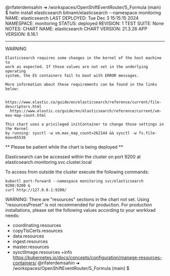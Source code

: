@rifaterdemsahin ➜ /workspaces/OpenShiftEventRouter/5_Formula (main) $ helm install elasticsearch bitnami/elasticsearch --namespace monitoring
NAME: elasticsearch
LAST DEPLOYED: Tue Dec  3 15:15:15 2024
NAMESPACE: monitoring
STATUS: deployed
REVISION: 1
TEST SUITE: None
NOTES:
CHART NAME: elasticsearch
CHART VERSION: 21.3.26
APP VERSION: 8.16.1

-------------------------------------------------------------------------------
 WARNING

    Elasticsearch requires some changes in the kernel of the host machine to
    work as expected. If those values are not set in the underlying operating
    system, the ES containers fail to boot with ERROR messages.

    More information about these requirements can be found in the links below:

      https://www.elastic.co/guide/en/elasticsearch/reference/current/file-descriptors.html
      https://www.elastic.co/guide/en/elasticsearch/reference/current/vm-max-map-count.html

    This chart uses a privileged initContainer to change those settings in the Kernel
    by running: sysctl -w vm.max_map_count=262144 && sysctl -w fs.file-max=65536

** Please be patient while the chart is being deployed **

  Elasticsearch can be accessed within the cluster on port 9200 at elasticsearch.monitoring.svc.cluster.local

  To access from outside the cluster execute the following commands:

    kubectl port-forward --namespace monitoring svc/elasticsearch 9200:9200 &
    curl http://127.0.0.1:9200/


WARNING: There are "resources" sections in the chart not set. Using "resourcesPreset" is not recommended for production. For production installations, please set the following values according to your workload needs:
  - coordinating.resources
  - copyTlsCerts.resources
  - data.resources
  - ingest.resources
  - master.resources
  - sysctlImage.resources
+info https://kubernetes.io/docs/concepts/configuration/manage-resources-containers/
@rifaterdemsahin ➜ /workspaces/OpenShiftEventRouter/5_Formula (main) $ 
